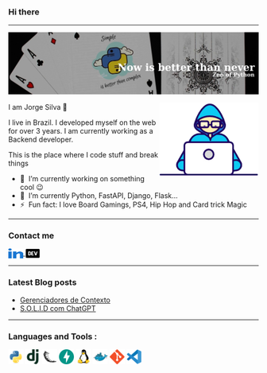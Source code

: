 ### Hi there</a>
<hr>

![git](https://raw.githubusercontent.com/scjorge/scjorge/main/assets/images/background-cards.jpg)



<img align="right" src="https://raw.githubusercontent.com/scjorge/scjorge/main/assets/gifs/Developer.gif" width='200'/>
                        
I am Jorge Silva 🧔

I live in Brazil. I developed myself on the web for over 3 years. I am currently working as a Backend developer. 


This is the place where I code stuff and break things

- 🔭 &nbsp;I’m currently working on something cool :wink:
- 🌱 &nbsp;I’m currently Python, FastAPI, Django, Flask...
- ⚡ &nbsp;Fun fact: I love Board Gamings, PS4, Hip Hop and Card trick Magic

<hr>

### Contact me
<div align="left"> 
  <a href="https://www.linkedin.com/in/jorge-s-costa/">
    <img align="center" src="https://raw.githubusercontent.com/scjorge/scjorge/main/assets/icons/linked-in-alt.svg" height="20" width="30">
  </a>
  <a href="https://dev.to/scjorge">
    <img align="center" src="https://raw.githubusercontent.com/scjorge/scjorge/main/assets/images/dev-to.png" height="20" width="30" />
  </a>
</div>

<hr>

### Latest Blog posts
<!-- BLOG-POST-LIST:START -->
- [Gerenciadores de Contexto](https://dev.to/scjorge/gerenciadores-de-contexto-3bc6)
- [S.O.L.I.D com ChatGPT](https://dev.to/scjorge/solid-com-chatgpt-25de)
<!-- BLOG-POST-LIST:END -->

<hr>

### Languages and Tools :

<div>
  <img src="https://raw.githubusercontent.com/scjorge/scjorge/main/assets/icons/python-original.svg" width="30"/>
  <img src="https://raw.githubusercontent.com/scjorge/scjorge/main/assets/icons/django-plain.svg" width="30"/>
  <img src="https://raw.githubusercontent.com/scjorge/scjorge/main/assets/icons/flask-original.svg" width="30"/>
  <img src="https://raw.githubusercontent.com/scjorge/scjorge/main/assets/icons/fastapi-original.svg" width="30"/>
  <img src="https://raw.githubusercontent.com/scjorge/scjorge/main/assets/icons/linux-original.svg" width="30" />
  <img src="https://raw.githubusercontent.com/scjorge/scjorge/main/assets/icons/docker-original.svg" width="30" />
  <img src="https://raw.githubusercontent.com/scjorge/scjorge/main/assets/icons/git-original.svg" width="30" />
  <img src="https://raw.githubusercontent.com/scjorge/scjorge/main/assets/icons/vscode-original.svg" width="30" />

</div>


